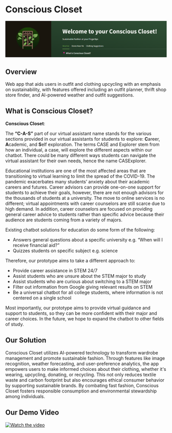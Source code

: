 # Conscious Closet

![Alt Text](ccloset_intro.png)

## Overview

Web app that aids users in outfit and clothing upcycling with an emphasis on sustainability, with features offered including an outfit planner, thrift shop store finder, and AI-powered weather and outfit suggestions.

## What is Conscious Closet?

**Conscious Closet**:

The **“C-A-S”** part of our virtual assistant name stands for the various sections provided in our virtual assistants for students to explore: **C**areer, **A**cademic, and **S**elf exploration. The terms CASE and Explorer stem from how an individual, a case, will explore the different aspects within our chatbot. There could be many different ways students can navigate the virtual assistant for their own needs, hence the name CASExplorer.

Educational institutions are one of the most affected areas that are transitioning to virtual learning to limit the spread of the COVID-19. The pandemic exacerbates many students’ anxiety about their academic careers and futures. Career advisors can provide one-on-one support for students to achieve their goals, however, there are not enough advisors for the thousands of students at a university. The move to online services is no different; virtual appointments with career counselors are still scarce due to high demand. In addition, career counselors are focused on providing general career advice to students rather than specific advice because their audience are students coming from a variety of majors. 

Existing chatbot solutions for education do some form of the following:
- Answers general questions about a specific university e.g. “When will I receive financial aid?”
- Quizzes students on specific subject e.g. science

Therefore, our prototype aims to take a different approach to: 
- Provide career assistance in STEM 24/7
- Assist students who are unsure about the STEM major to study
- Assist students who are curious about switching to a STEM major
- Filter out information from Google giving relevant results on STEM 
- Be a universal chatbot for all college students, where information is not centered on a single school

Most importantly, our prototype aims to provide virtual guidance and support to students, so they can be more confident with their major and career choices. In the future, we hope to expand the chatbot to other fields of study.

## Our Solution

Conscious Closet utilizes AI-powered technology to transform wardrobe management and promote sustainable fashion. Through features like image recognition, weather forecasting, and user-preference analytics, the app empowers users to make informed choices about their clothing, whether it's wearing, upcycling, donating, or recycling. This not only reduces textile waste and carbon footprint but also encourages ethical consumer behavior by supporting sustainable brands. By combating fast fashion, Conscious Closet fosters responsible consumption and environmental stewardship among individuals.

## Our Demo Video
[![Watch the video](https://i3.ytimg.com/vi/QSFNMwJyWvI/maxresdefault.jpg)](https://www.youtube.com/watch?v=QSFNMwJyWvI) 
